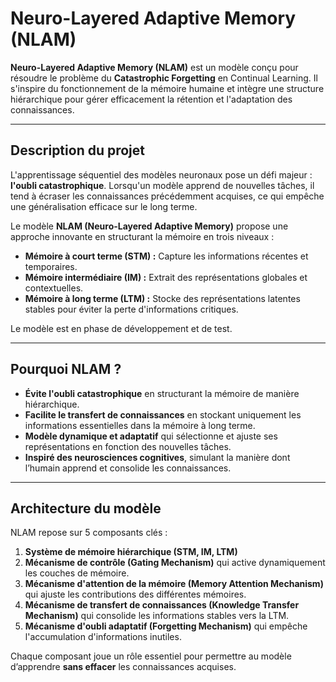 # Neuro-Layered Adaptive Memory (NLAM)

**Neuro-Layered Adaptive Memory (NLAM)** est un modèle conçu pour résoudre le problème du **Catastrophic Forgetting** en Continual Learning. Il s'inspire du fonctionnement de la mémoire humaine et intègre une structure hiérarchique pour gérer efficacement la rétention et l'adaptation des connaissances.

---

## **Description du projet**
L'apprentissage séquentiel des modèles neuronaux pose un défi majeur : **l'oubli catastrophique**. Lorsqu'un modèle apprend de nouvelles tâches, il tend à écraser les connaissances précédemment acquises, ce qui empêche une généralisation efficace sur le long terme.

Le modèle **NLAM (Neuro-Layered Adaptive Memory)** propose une approche innovante en structurant la mémoire en trois niveaux :
- **Mémoire à court terme (STM) :** Capture les informations récentes et temporaires.
- **Mémoire intermédiaire (IM) :** Extrait des représentations globales et contextuelles.
- **Mémoire à long terme (LTM) :** Stocke des représentations latentes stables pour éviter la perte d'informations critiques.

Le modèle est en phase de développement et de test.

---

## **Pourquoi NLAM ?**
- **Évite l'oubli catastrophique** en structurant la mémoire de manière hiérarchique.
- **Facilite le transfert de connaissances** en stockant uniquement les informations essentielles dans la mémoire à long terme.
- **Modèle dynamique et adaptatif** qui sélectionne et ajuste ses représentations en fonction des nouvelles tâches.
- **Inspiré des neurosciences cognitives**, simulant la manière dont l’humain apprend et consolide les connaissances.

---

## **Architecture du modèle**
NLAM repose sur 5 composants clés :

1. **Système de mémoire hiérarchique (STM, IM, LTM)**
2. **Mécanisme de contrôle (Gating Mechanism)** qui active dynamiquement les couches de mémoire.
3. **Mécanisme d'attention de la mémoire (Memory Attention Mechanism)** qui ajuste les contributions des différentes mémoires.
4. **Mécanisme de transfert de connaissances (Knowledge Transfer Mechanism)** qui consolide les informations stables vers la LTM.
5. **Mécanisme d'oubli adaptatif (Forgetting Mechanism)** qui empêche l'accumulation d'informations inutiles.

Chaque composant joue un rôle essentiel pour permettre au modèle d’apprendre **sans effacer** les connaissances acquises.
